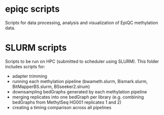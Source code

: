 # epiqc scripts

Scripts for data processing, analysis and visualization of EpiQC methylation data. 


# SLURM scripts

Scripts to be run on HPC (submitted to scheduler using SLURM). This folder includes scripts for:
* adapter trimming
* running each methylation pipeline (bwameth.slurm, Bismark.slurm, BitMapperBS.slurm, BSseeker2.slrum)
* downsampling bedGraphs generated by each methylation pipeline
* merging replicates into one bedGraph per library (e.g. combining bedGraphs from MethylSeq HG001 replicates 1 and 2)
* creating a timing comparison across all pipelines

